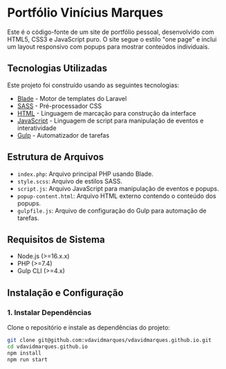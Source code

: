 # Portfólio Vinícius Marques

Este é o código-fonte de um site de portfólio pessoal, desenvolvido com HTML5, CSS3 e JavaScript puro. O site segue o estilo "one page" e inclui um layout responsivo com popups para mostrar conteúdos individuais.

## Tecnologias Utilizadas

Este projeto foi construído usando as seguintes tecnologias:

- [Blade](https://laravel.com/docs/9.x/blade) - Motor de templates do Laravel
- [SASS](https://sass-lang.com/) - Pré-processador CSS
- [HTML](https://developer.mozilla.org/pt-BR/docs/Web/HTML) - Linguagem de marcação para construção da interface
- [JavaScript](https://www.javascript.com/) - Linguagem de script para manipulação de eventos e interatividade
- [Gulp](https://gulpjs.com/) - Automatizador de tarefas

## Estrutura de Arquivos

- `index.php`: Arquivo principal PHP usando Blade.
- `style.scss`: Arquivo de estilos SASS.
- `script.js`: Arquivo JavaScript para manipulação de eventos e popups.
- `popup-content.html`: Arquivo HTML externo contendo o conteúdo dos popups.
- `gulpfile.js`: Arquivo de configuração do Gulp para automação de tarefas.

## Requisitos de Sistema

- Node.js (>=16.x.x)
- PHP (>=7.4)
- Gulp CLI (>=4.x)

## Instalação e Configuração

### 1. Instalar Dependências

Clone o repositório e instale as dependências do projeto:

```bash
git clone git@github.com:vdavidmarques/vdavidmarques.github.io.git
cd vdavidmarques.github.io
npm install
npm run start
